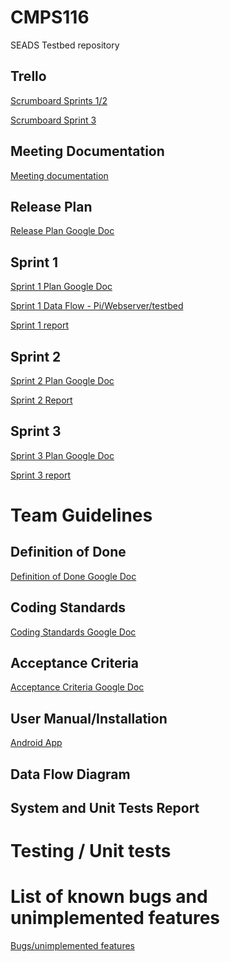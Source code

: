 # CMPS116
SEADS Testbed repository

## Trello
<a href="https://trello.com/b/dlKofOTx/sprint-1">Scrumboard Sprints 1/2</a>

<a href="https://trello.com/b/azZN45bQ/sprint-3">Scrumboard Sprint 3</a>

## Meeting Documentation
<a href="https://docs.google.com/document/d/1xFoJP5aYgJbSmsnqkvVc-TD5XiOnRXTj2iyfNhLen_Q/edit">Meeting documentation</a>


## Release Plan 
<a href="https://docs.google.com/document/d/1i6w9Rxgt3SaiHsiv9MfvBuWrMyW5-jPiopw-Jr8SB2s">Release Plan Google Doc</a>

## Sprint 1
<a href="https://docs.google.com/document/d/1dd2YjCrh8fnxlv7PeYxtmAkKlXbC8djATBT00NieAUQ/edit?usp=sharing">Sprint 1 Plan Google Doc</a>

<a href="https://github.com/WizardRubic/CMPS116/blob/master/diagrams/sprint1Dataflow.png?raw=true">Sprint 1 Data Flow - Pi/Webserver/testbed</a>

<a href="https://docs.google.com/document/d/1Orj-bKRR6n3pdMPFAVNWkUdkS9ZXDWT-zdOhgMtA2PQ/edit">Sprint 1 report</a>

## Sprint 2
<a href="https://docs.google.com/document/d/1bC4deX-vMDyrfN-xRzJbi9RA9I77FpXo7e-P432DDYA/edit?usp=sharing">Sprint 2 Plan Google Doc</a>

<a href="https://docs.google.com/document/d/16QPN8Y0d0EvIXX64yrw5gmVCgiWOr6GBnB1Fs2yVP4o/edit?usp=sharing">Sprint 2 Report</a> 

## Sprint 3
<a href="https://docs.google.com/document/d/1bfDgOQ52c7Q1DYZ4o9TqLERBlW6XFF_MNxtlNu976c0/edit?usp=sharing">Sprint 3 Plan Google Doc</a>

<a href="https://docs.google.com/document/d/12gPj8fdSoWd8LPVaVTM3SErYhfwK4lTI8avYqY5lTAY/edit#">Sprint 3 report</a>


# Team Guidelines
## Definition of Done
<a href="https://docs.google.com/document/d/1jjk7UrgFtvu_QfqNh2bff67ByY0uxWEsZu1ShbBPdks/edit?usp=sharing">Definition of Done Google Doc</a>

## Coding Standards
<a href="https://docs.google.com/document/d/1nFcX7DiRpC3piQBzHOhRbXVsPYoFuQUSPkFXmDnqPpY/edit?usp=sharing">Coding Standards Google Doc</a>

## Acceptance Criteria
<a href="https://docs.google.com/document/d/1_iUYma2S4rGHl3NwTRNmkoS5xQMPb0x0iC3Z9_hEXdU/edit?usp=sharing">Acceptance Criteria Google Doc</a>


## User Manual/Installation
<a href="https://play.google.com/store/apps/details?id=com.seads.seadsv2&hl=en">Android App</a>

## Data Flow Diagram

## System and Unit Tests Report

# Testing / Unit tests

# List of known bugs and unimplemented features
<a href="https://docs.google.com/document/d/1bzuasC_Rcvj6XEjXITprMkZjTmUDB21LuUYfesLaXJQ/">Bugs/unimplemented features</a>
